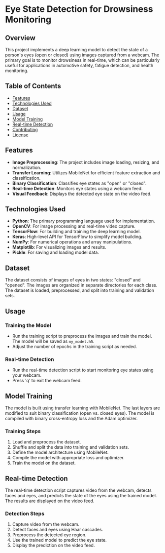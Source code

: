 # Eye State Detection for Drowsiness Monitoring

## Overview
This project implements a deep learning model to detect the state of a person's eyes (open or closed) using images captured from a webcam. The primary goal is to monitor drowsiness in real-time, which can be particularly useful for applications in automotive safety, fatigue detection, and health monitoring.

## Table of Contents
- [Features](#features)
- [Technologies Used](#technologies-used)
- [Dataset](#dataset)
- [Usage](#usage)
- [Model Training](#model-training)
- [Real-time Detection](#real-time-detection)
- [Contributing](#contributing)
- [License](#license)

## Features
- **Image Preprocessing**: The project includes image loading, resizing, and normalization.
- **Transfer Learning**: Utilizes MobileNet for efficient feature extraction and classification.
- **Binary Classification**: Classifies eye states as "open" or "closed".
- **Real-time Detection**: Monitors eye states using a webcam feed.
- **Visual Feedback**: Displays the detected eye state on the video feed.

## Technologies Used
- **Python**: The primary programming language used for implementation.
- **OpenCV**: For image processing and real-time video capture.
- **TensorFlow**: For building and training the deep learning model.
- **Keras**: High-level API for TensorFlow to simplify model building.
- **NumPy**: For numerical operations and array manipulations.
- **Matplotlib**: For visualizing images and results.
- **Pickle**: For saving and loading model data.

## Dataset
The dataset consists of images of eyes in two states: "closed" and "opened". The images are organized in separate directories for each class. The dataset is loaded, preprocessed, and split into training and validation sets. 

## Usage

### Training the Model
- Run the training script to preprocess the images and train the model. The model will be saved as `my_model.h5`.
- Adjust the number of epochs in the training script as needed.

### Real-time Detection
- Run the real-time detection script to start monitoring eye states using your webcam.
- Press 'q' to exit the webcam feed.

## Model Training
The model is built using transfer learning with MobileNet. The last layers are modified to suit binary classification (open vs. closed eyes). The model is compiled with binary cross-entropy loss and the Adam optimizer.

### Training Steps
1. Load and preprocess the dataset.
2. Shuffle and split the data into training and validation sets.
3. Define the model architecture using MobileNet.
4. Compile the model with appropriate loss and optimizer.
5. Train the model on the dataset.

## Real-time Detection
The real-time detection script captures video from the webcam, detects faces and eyes, and predicts the state of the eyes using the trained model. The results are displayed on the video feed.

### Detection Steps
1. Capture video from the webcam.
2. Detect faces and eyes using Haar cascades.
3. Preprocess the detected eye region.
4. Use the trained model to predict the eye state.
5. Display the prediction on the video feed.
